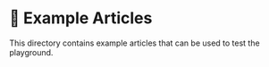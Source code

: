 # 📖 Example Articles

This directory contains example articles that can be used to test the playground.
